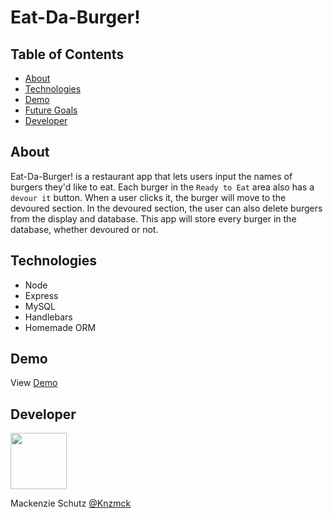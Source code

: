 # Eat-Da-Burger!

## Table of Contents

- [About](#about)
- [Technologies](#technologies)
- [Demo](#demo)
- [Future Goals](#futuregoals)
- [Developer](#developer)

## About

Eat-Da-Burger! is a restaurant app that lets users input the names of burgers they'd like to eat. Each burger in the `Ready to Eat` area also has a `devour it` button. When a user clicks it, the burger will move to the devoured section. In the devoured section, the user can also delete burgers from the display and database. This app will store every burger in the database, whether devoured or not.

## Technologies

- Node
- Express
- MySQL
- Handlebars
- Homemade ORM

## Demo

View [Demo](https://eat-da-burger-nomnom.herokuapp.com/)

## Developer

   <img src="https://avatars.githubusercontent.com/Knzmck" height="90" width="90">   
 
   Mackenzie Schutz <a href="https://github.com/knzmck" target="_blank">@Knzmck</a>
